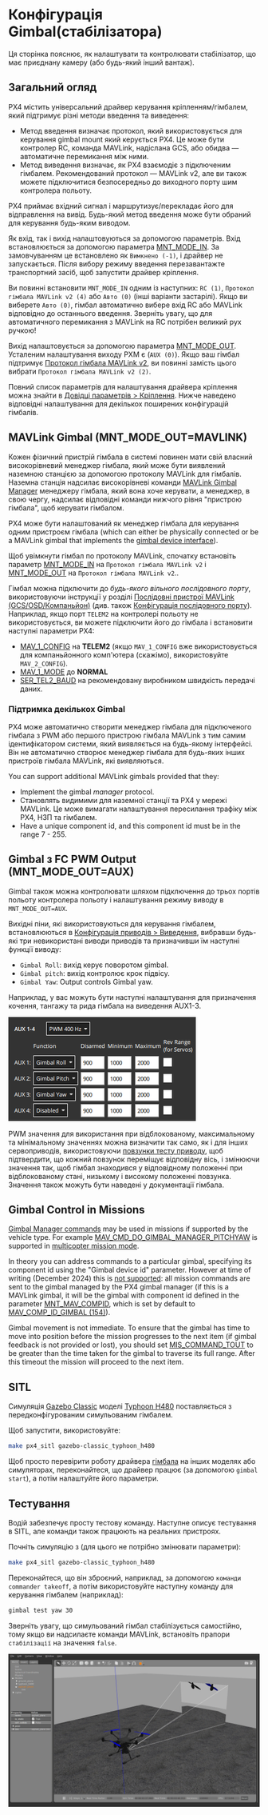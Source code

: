 # Конфігурація Gimbal(стабілізатора)

Ця сторінка пояснює, як налаштувати та контролювати стабілізатор, що має приєднану камеру (або будь-який інший вантаж).

## Загальний огляд

PX4 містить універсальний драйвер керування кріпленням/гімбалем, який підтримує різні методи введення та виведення:

- Метод введення визначає протокол, який використовується для керування gimbal mount який керується PX4.
  Це може бути контролер RC, команда MAVLink, надіслана GCS, або обидва — автоматичне перемикання між ними.
- Метод виведення визначає, як PX4 взаємодіє з підключеним гімбалем.
  Рекомендований протокол — MAVLink v2, але ви також можете підключитися безпосередньо до виходного порту шим контролера польоту.

PX4 приймає вхідний сигнал і маршрутизує/перекладає його для відправлення на вивід.
Будь-який метод введення може бути обраний для керування будь-яким виводом.

Як вхід, так і вихід налаштовуються за допомогою параметрів.
Вхід встановлюється за допомогою параметра [MNT_MODE_IN](../advanced_config/parameter_reference.md#MNT_MODE_IN).
За замовчуванням це встановлено як `Вимкнено (-1)`, і драйвер не запускається.
Після вибору режиму введення перезавантажте транспортний засіб, щоб запустити драйвер кріплення.

Ви повинні встановити `MNT_MODE_IN` одним із наступних: `RC (1)`, `Протокол гімбала MAVLink v2 (4)` або `Авто (0)` (інші варіанти застарілі).
Якщо ви виберете `Авто (0)`, гімбал автоматично вибере вхід RC або MAVLink відповідно до останнього введення.
Зверніть увагу, що для автоматичного перемикання з MAVLink на RC потрібен великий рух ручкою!

Вихід налаштовується за допомогою параметра [MNT_MODE_OUT](../advanced_config/parameter_reference.md#MNT_MODE_OUT).
Усталеним налаштування виходу PXM є (`AUX (0)`).
Якщо ваш гімбал підтримує [Протокол гімбала MAVLink v2](https://mavlink.io/en/services/gimbal_v2.html), ви повинні замість цього вибрати `Протокол гімбала MAVLink v2 (2)`.

Повний список параметрів для налаштування драйвера кріплення можна знайти в [Довідці параметрів > Кріплення](../advanced_config/parameter_reference.md#mount).
Нижче наведено відповідні налаштування для декількох поширених конфігурацій гімбалів.

## MAVLink Gimbal (MNT_MODE_OUT=MAVLINK)

Кожен фізичний пристрій гімбала в системі повинен мати свій власний високорівневий менеджер гімбала, який може бути виявлений наземною станцією за допомогою протоколу MAVLink для гімбалів.
Наземна станція надсилає високорівневі команди [MAVLink Gimbal Manager](https://mavlink.io/en/services/gimbal_v2.html#gimbal-manager-messages) менеджеру гімбала, який вона хоче керувати, а менеджер, в свою чергу, надсилає відповідні команди нижчого рівня "пристрою гімбала", щоб керувати гімбалом.

PX4 може бути налаштований як менеджер гімбала для керування одним пристроєм гімбала (which can either be physically connected or be a MAVLink gimbal that implements the [gimbal device interface](https://mavlink.io/en/services/gimbal_v2.html#gimbal-device-messages)).

Щоб увімкнути гімбал по протоколу MAVLink, спочатку встановіть параметр [MNT_MODE_IN](../advanced_config/parameter_reference.md#MNT_MODE_IN) на `Протокол гімбала MAVLink v2` і [MNT_MODE_OUT](../advanced_config/parameter_reference.md#MNT_MODE_OUT) на `Протокол гімбала MAVLink v2`..

Гімбал можна підключити до _будь-якого вільного послідовного порту_, використовуючи інструкції у розділі [Послідовні пристрої MAVLink (GCS/OSD/Компаньйон)](../peripherals/mavlink_peripherals.md) (див. також [Конфігурація послідовного порту](../peripherals/serial_configuration.md#serial-port-configuration)).
Наприклад, якщо порт `TELEM2` на контролері польоту не використовується, ви можете підключити його до гімбала і встановити наступні параметри PX4:

- [MAV_1_CONFIG](../advanced_config/parameter_reference.md#MAV_1_CONFIG) на **TELEM2** (якщо `MAV_1_CONFIG` вже використовується для компаньйонного комп'ютера (скажімо), використовуйте `MAV_2_CONFIG`).
- [MAV_1_MODE](../advanced_config/parameter_reference.md#MAV_1_MODE) до **NORMAL**
- [SER_TEL2_BAUD](../advanced_config/parameter_reference.md#SER_TEL2_BAUD) на рекомендовану виробником швидкість передачі даних.

### Підтримка декількох Gimbal

PX4 може автоматично створити менеджер гімбала для підключеного гімбала з PWM або першого пристрою гімбала MAVLink з тим самим ідентифікатором системи, який виявляється на будь-якому інтерфейсі.
Він не автоматично створює менеджер гімбала для будь-яких інших пристроїв гімбала MAVLink, які виявляються.

You can support additional MAVLink gimbals provided that they:

- Implement the gimbal _manager_ protocol.
- Становлять видимими для наземної станції та PX4 у мережі MAVLink.
  Це може вимагати налаштування пересилання трафіку між PX4, НЗП та гімбалем.
- Have a unique component id, and this component id must be in the range 7 - 255.

## Gimbal з FC PWM Output (MNT_MODE_OUT=AUX)

Gimbal також можна контролювати шляхом підключення до трьох портів польоту контролера польоту і налаштування режиму виводу в `MNT_MODE_OUT=AUX`.

Вихідні піни, які використовуються для керування гімбалем, встановлюються в [Конфігурація приводів > Виведення](../config/actuators.md#actuator-outputs), вибравши будь-які три невикористані виводи приводів та призначивши їм наступні функції виводу:

- `Gimbal Roll`: вихід керує поворотом gimbal.
- `Gimbal pitch`: вихід контролює крок підвісу.
- `Gimbal Yaw`: Output controls Gimbal yaw.

Наприклад, у вас можуть бути наступні налаштування для призначення кочення, тангажу та рида гімбала на виведення AUX1-3.

![Gimbal Actuator config](../../assets/config/actuators/qgc_actuators_gimbal.png)

PWM значення для використання при відблокованому, максимальному та мінімальному значеннях можна визначити так само, як і для інших сервоприводів, використовуючи [повзунки тесту приводу](../config/actuators.md#actuator-testing), щоб підтвердити, що кожний повзунок переміщує відповідну вісь, і змінюючи значення так, щоб гімбал знаходився у відповідному положенні при відблокованому стані, низькому і високому положенні повзунка.
Значення також можуть бути наведені у документації гімбала.

## Gimbal Control in Missions

[Gimbal Manager commands](https://mavlink.io/en/services/gimbal_v2.html#gimbal-manager-messages) may be used in missions if supported by the vehicle type.
For example [MAV_CMD_DO_GIMBAL_MANAGER_PITCHYAW](https://mavlink.io/en/messages/common.html#MAV_CMD_DO_GIMBAL_MANAGER_PITCHYAW) is supported in [multicopter mission mode](../flight_modes_mc/mission.md).

In theory you can address commands to a particular gimbal, specifying its component id using the "Gimbal device id" parameter.
However at time of writing (December 2024) this is [not supported](https://github.com/PX4/PX4-Autopilot/blob/main/src/modules/gimbal/input_mavlink.cpp#L889): all mission commands are sent to the gimbal managed by the PX4 gimbal manager (if this is a MAVLink gimbal, it will be the gimbal with component id defined in the parameter [MNT_MAV_COMPID](../advanced_config/parameter_reference.md#MNT_MAV_COMPID), which is set by default to [MAV_COMP_ID_GIMBAL (154)](https://mavlink.io/en/messages/common.html#MAV_COMP_ID_GIMBAL)).

Gimbal movement is not immediate.
To ensure that the gimbal has time to move into position before the mission progresses to the next item (if gimbal feedback is not provided or lost), you should set [MIS_COMMAND_TOUT](../advanced_config/parameter_reference.md#MIS_COMMAND_TOUT) to be greater than the time taken for the gimbal to traverse its full range.
After this timeout the mission will proceed to the next item.

## SITL

Симуляція [Gazebo Classic](../sim_gazebo_classic/README.md) моделі [Typhoon H480](../sim_gazebo_classic/vehicles.md#typhoon-h480-hexrotor) поставляється з передконфігурованим симульованим гімбалем.

Щоб запустити, використовуйте:

```sh
make px4_sitl gazebo-classic_typhoon_h480
```

Щоб просто перевірити роботу драйвера [гімбала](../modules/modules_driver.md#gimbal) на інших моделях або симуляторах, переконайтеся, що драйвер працює (за допомогою `gimbal start`), а потім налаштуйте його параметри.

## Тестування

Водій забезпечує просту тестову команду.
Наступне описує тестування в SITL, але команди також працюють на реальних пристроях.

Почніть симуляцію з (для цього не потрібно змінювати параметри):

```sh
make px4_sitl gazebo-classic_typhoon_h480
```

Переконайтеся, що він зброєний, наприклад, за допомогою `команди commander takeoff`, а потім використовуйте наступну команду для керування гімбалем (наприклад):

```sh
gimbal test yaw 30
```

Зверніть увагу, що симульований гімбал стабілізується самостійно, тому якщо ви надсилаєте команди MAVLink, встановіть прапори `стабілізації` на значення `false`.

![Gazebo Gimbal Simulation](../../assets/simulation/gazebo_classic/gimbal-simulation.png)
